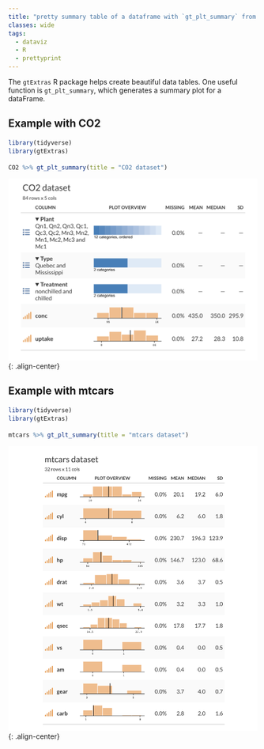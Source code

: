```yaml
---
title: "pretty summary table of a dataframe with `gt_plt_summary` from `gtExtra` R package"
classes: wide 
tags:
  - dataviz
  - R
  - prettyprint
---
```


The `gtExtras` R package helps create beautiful data tables. One useful function is `gt_plt_summary`, which generates a summary plot for a dataFrame.


## Example with CO2
```r
library(tidyverse)
library(gtExtras)

CO2 %>% gt_plt_summary(title = "CO2 dataset")
```

![pretty-table-mtcars-dataset](/assets/images_post/20240609_pretty-table-co2-dataset.png){: .align-center}


## Example with mtcars
```r
library(tidyverse)
library(gtExtras)

mtcars %>% gt_plt_summary(title = "mtcars dataset")
```

![pretty-table-mtcars-dataset](/assets/images_post/20240609_pretty-table-mtcars-dataset.png){: .align-center}